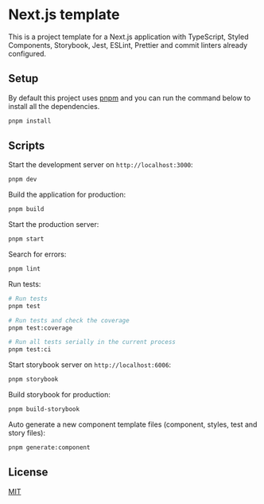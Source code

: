 # Next.js template

This is a project template for a Next.js application with TypeScript, Styled Components, Storybook, Jest, ESLint, Prettier and commit linters already configured.

## Setup

By default this project uses [pnpm](https://pnpm.io/) and you can run the command below to install all the dependencies.

```bash
pnpm install
```

## Scripts

Start the development server on `http://localhost:3000`:

```bash
pnpm dev
```

Build the application for production:

```bash
pnpm build
```

Start the production server:

```bash
pnpm start
```

Search for errors:

```bash
pnpm lint
```

Run tests:

```bash
# Run tests
pnpm test

# Run tests and check the coverage
pnpm test:coverage

# Run all tests serially in the current process
pnpm test:ci
```

Start storybook server on `http://localhost:6006`:

```bash
pnpm storybook
```

Build storybook for production:

```bash
pnpm build-storybook
```

Auto generate a new component template files (component, styles, test and story files):

```bash
pnpm generate:component
```

## License

[MIT](https://choosealicense.com/licenses/mit/)
